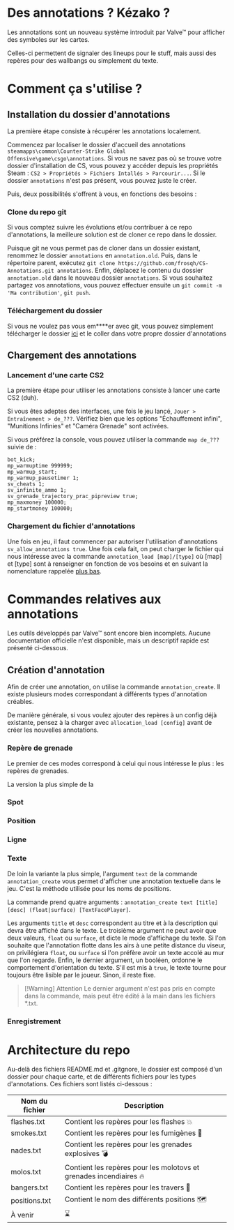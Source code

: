 # Des annotations ? Kézako ?

Les annotations sont un nouveau système introduit par Valve™ pour afficher des symboles sur les cartes.

Celles-ci permettent de signaler des lineups pour le stuff, mais aussi des repères pour des wallbangs ou simplement du texte.

# Comment ça s'utilise ?

## Installation du dossier d'annotations

La première étape consiste à récupérer les annotations localement.

Commencez par localiser le dossier d'accueil des annotations `steamapps\common\Counter-Strike Global Offensive\game\csgo\annotations`. Si vous ne savez pas où se trouve votre dossier d'installation de CS, vous pouvez y accéder depuis les propriétés Steam : `CS2 > Propriétés > Fichiers Intallés > Parcourir...`. Si le dossier `annotations` n'est pas présent, vous pouvez juste le créer.

Puis, deux possibilités s'offrent à vous, en fonctions des besoins :

### Clone du repo git

Si vous comptez suivre les évolutions et/ou contribuer à ce repo d'annotations, la meilleure solution est de cloner ce repo dans le dossier. 

Puisque git ne vous permet pas de cloner dans un dossier existant, renommez le dossier `annotations` en `annotation.old`. Puis, dans le répertoire parent, exécutez `git clone https://github.com/frosqh/CS-Annotations.git annotations`. Enfin, déplacez le contenu du dossier `annotation.old` dans le nouveau dossier `annotations`. Si vous souhaitez partagez vos annotations, vous pouvez effectuer ensuite un `git commit -m 'Ma contribution'`, `git push`.

### Téléchargement du dossier

Si vous ne voulez pas vous em\*\*\*\*er avec git, vous pouvez simplement télécharger le dossier [ici](https://github.com/frosqh/CS-Annotations/archive/refs/heads/main.zip) et le coller dans votre propre dossier d'annotations 

## Chargement des annotations

### Lancement d'une carte CS2

La première étape pour utiliser les annotations consiste à lancer une carte CS2 (duh).

Si vous êtes adeptes des interfaces, une fois le jeu lancé, `Jouer > Entraînement > de_???`. Vérifiez bien que les options "Échauffement infini", "Munitions Infinies" et "Caméra Grenade" sont activées. 

Si vous préférez la console, vous pouvez utiliser la commande `map de_???` suivie de : 

```
bot_kick;
mp_warmuptime 999999;
mp_warmup_start;
mp_warmup_pausetimer 1;
sv_cheats 1;
sv_infinite_ammo 1;
sv_grenade_trajectory_prac_pipreview true;
mp_maxmoney 100000;
mp_startmoney 100000;
```

### Chargement du fichier d'annotations

Une fois en jeu, il faut commencer par autoriser l'utilisation d'annotations `sv_allow_annotations true`. Une fois cela fait, on peut charger le fichier qui nous intéresse avec la commande `annotation_load [map]/[type]` où \[map\] et \[type\] sont à renseigner en fonction de vos besoins et en suivant la nomenclature rappelée [plus bas](https://github.com/frosqh/CS-Annotations?tab=readme-ov-file#architecture-du-repo).

# Commandes relatives aux annotations

Les outils développés par Valve™ sont encore bien incomplets. Aucune documentation officielle n'est disponible, mais un descriptif rapide est présenté ci-dessous.
## Création d'annotation

Afin de créer une annotation, on utilise la commande `annotation_create`. Il existe plusieurs modes correspondant à différents types d'annotation créables.

De manière générale, si vous voulez ajouter des repères à un config déjà existante, pensez à la charger avec `allocation_load [config]` avant de créer les nouvelles annotations.
### Repère de grenade

Le premier de ces modes correspond à celui qui nous intéresse le plus : les repères de grenades. 

La version la plus simple de la

### Spot

### Position

### Ligne

### Texte

De loin la variante la plus simple, l'argument `text` de la commande `annotation_create` vous permet d'afficher une annotation textuelle dans le jeu. C'est la méthode utilisée pour les noms de positions. 

La commande prend quatre arguments : `annotation_create text [title] [desc] (float|surface) [TextFacePlayer]`.

Les arguments `title` et `desc` correspondent au titre et à la description qui devra être affiché dans le texte. Le troisième argument ne peut avoir que deux valeurs, `float` ou `surface`, et dicte le mode d'affichage du texte. Si l'on souhaite que l'annotation flotte dans les airs à une petite distance du viseur, on privilégiera `float`, ou `surface` si l'on préfère avoir un texte accolé au mur que l'on regarde. Enfin, le dernier argument, un booléen, ordonne le comportement d'orientation du texte. S'il est mis à `true`, le texte tourne pour toujours être lisible par le joueur. Sinon, il reste fixe.

>[!Warning] Attention
>Le dernier argument n'est pas pris en compte dans la commande, mais peut être édité à la main dans les fichiers *.txt.




### Enregistrement 

# Architecture du repo

Au-delà des fichiers README.md et .gitgnore, le dossier est composé d'un dossier pour chaque carte, et de différents fichiers pour les types d'annotations. Ces fichiers sont listés ci-dessous : 

| Nom du fichier | Description                                                        |
| -------------- | ------------------------------------------------------------------ |
| flashes.txt    | Contient les repères pour les flashes 💥                           |
| smokes.txt     | Contient les repères pour les fumigènes 🚬                         |
| nades.txt      | Contient les repères pour les grenades explosives 💣               |
| molos.txt      | Contient les repères pour les molotovs et grenades incendiaires 🔥 |
| bangers.txt    | Contient les repères pour les travers 🧱                           |
| positions.txt  | Contient le nom des différents positions 🗺                        |
| À venir        | ⌛                                                                  |
